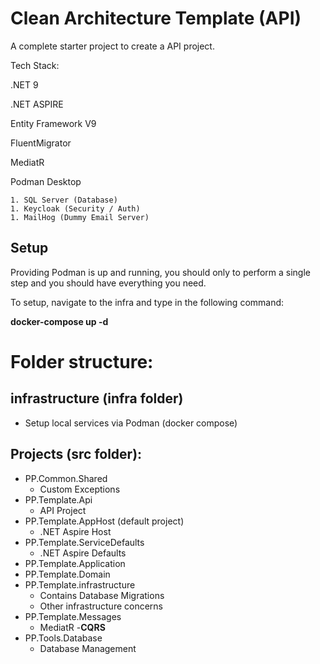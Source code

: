 # Clean Architecture Template (API)

A complete starter project to create a API project.

Tech Stack:

.NET 9

.NET ASPIRE 

Entity Framework V9

FluentMigrator

MediatR

Podman Desktop

	1. SQL Server (Database)
	1. Keycloak (Security / Auth)
	1. MailHog (Dummy Email Server)

## Setup

Providing Podman is up and running, you should only to perform a single step and you should have everything you need.

To setup, navigate to the infra and type in the following command:

**docker-compose up -d**

# Folder structure:

## infrastructure (infra folder)

* Setup local services via Podman (docker compose)

## Projects (src folder):

* PP.Common.Shared
  * Custom Exceptions 
* PP.Template.Api
  * API Project
* PP.Template.AppHost (default project)
  * .NET Aspire Host
* PP.Template.ServiceDefaults
  * .NET Aspire Defaults
* PP.Template.Application
* PP.Template.Domain
* PP.Template.infrastructure 
  * Contains Database Migrations
  * Other infrastructure concerns
* PP.Template.Messages
  * MediatR -**CQRS**
* PP.Tools.Database
  * Database Management





